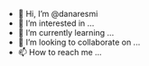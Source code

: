 - 👋 Hi, I’m @danaresmi
- 👀 I’m interested in ...
- 🌱 I’m currently learning ...
- 💞️ I’m looking to collaborate on ...
- 📫 How to reach me ...

<!---
danaresmi/danaresmi is a ✨ special ✨ repository because its `README.md` (this file) appears on your GitHub profile.
You can click the Preview link to take a look at your changes.
--->
